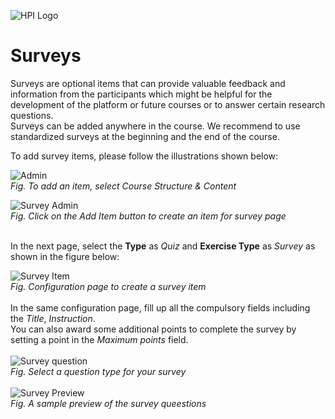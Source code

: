 ![HPI Logo](../../img/HPI_Logo.png)

# Surveys

Surveys are optional items that can provide valuable feedback and information from the participants which might be helpful for the development of the platform or future courses or to answer certain research questions.  
Surveys can be added anywhere in the course. 
We recommend to use standardized surveys at the beginning and the end of the course.  

To add survey items, please follow the illustrations shown below:  

![Admin](../../img/course_admin_items/course_structure_content.png)  
*Fig. To add an item, select Course Structure & Content*  

![Survey Admin](../../img/features/itemtypes/survey_admin.png)  
*Fig. Click on the Add Item button to create an item for survey page*  
<br>

In the next page, select the **Type** as *Quiz* and **Exercise Type** as *Survey* as shown in the figure below:

![Survey Item](../../img/features/itemtypes/survey_item.png)  
*Fig. Configuration page to create a survey item*  
<br>
In the same configuration page, fill up all the compulsory fields including the *Title*, *Instruction*.  
You can also award some additional points to complete the survey by setting a point in the *Maximum points* field.  
<br>
![Survey question](../../img/features/itemtypes/survey_question.png)  
*Fig. Select a question type for your survey*  
<br>
![Survey Preview](../../img/features/itemtypes/survey_preview.png)  
*Fig. A sample preview of the survey queestions*
